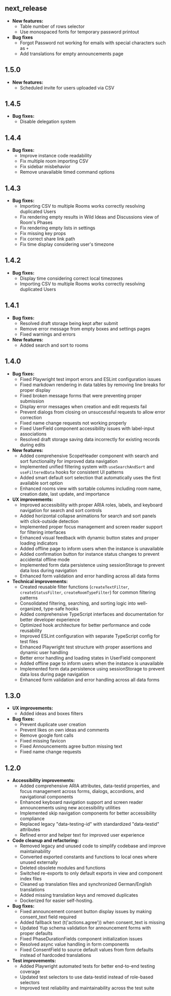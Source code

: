 ## next_release

- **New features:**
  - Table number of rows selector
  - Use monospaced fonts for temporary password printout
- **Bug fixes**
  - Forgot Password not working for emails with special characters such as `+`
  - Add translations for empty announcements page

## 1.5.0

- **New features:**
  - Scheduled invite for users uploaded via CSV

## 1.4.5

- **Bug fixes:**
  - Disable delegation system

## 1.4.4

- **Bug fixes:**
  - Improve instance code readability
  - Fix multiple room importing CSV
  - Fix sidebar misbehavior
  - Remove unavailable timed command options

## 1.4.3

- **Bug fixes:**
  - Importing CSV to multiple Rooms works correctly resolving duplicated Users
  - Fix rendering empty results in Wild Ideas and Discussions view of Room's Phases
  - Fix rendering empty lists in settings
  - Fix missing key props
  - Fix correct share link path
  - Fix time display considering user's timezone

## 1.4.2

- **Bug fixes:**
  - Display time considering correct local timezones
  - Importing CSV to multiple Rooms works correctly resolving duplicated Users

## 1.4.1

- **Bug fixes:**
  - Resolved draft storage being kept after submit
  - Remove error message from empty boxes and settings pages
  - Fixed warnings and errors
- **New features:**
  - Added search and sort to rooms

## 1.4.0

- **Bug fixes:**
  - Fixed Playwright test import errors and ESLint configuration issues
  - Fixed markdown rendering in data tables by removing line breaks for proper display
  - Fixed broken message forms that were preventing proper submission
  - Display error messages when creation and edit requests fail
  - Prevent dialogs from closing on unsuccessful requests to allow error correction
  - Fixed name change requests not working properly
  - Fixed UserField component accessibility issues with label-input associations
  - Resolved draft storage saving data incorrectly for existing records during edits
- **New features:**
  - Added comprehensive ScopeHeader component with search and sort functionality for improved data navigation
  - Implemented unified filtering system with `useSearchAndSort` and `useFilteredData` hooks for consistent UI patterns
  - Added smart default sort selection that automatically uses the first available sort option
  - Enhanced rooms view with sortable columns including room name, creation date, last update, and importance
- **UX improvements:**
  - Improved accessibility with proper ARIA roles, labels, and keyboard navigation for search and sort controls
  - Added horizontal collapse animations for search and sort panels with click-outside detection
  - Implemented proper focus management and screen reader support for filtering interfaces
  - Enhanced visual feedback with dynamic button states and proper loading indicators
  - Added offline page to inform users when the instance is unavailable
  - Added confirmation button for instance status changes to prevent accidental offline mode
  - Implemented form data persistence using sessionStorage to prevent data loss during navigation
  - Enhanced form validation and error handling across all data forms
- **Technical improvements:**
  - Created reusable filter functions (`createTextFilter`, `createStatusFilter`, `createRoomTypeFilter`) for common filtering patterns
  - Consolidated filtering, searching, and sorting logic into well-organized, type-safe hooks
  - Added comprehensive TypeScript interfaces and documentation for better developer experience
  - Optimized hook architecture for better performance and code reusability
  - Improved ESLint configuration with separate TypeScript config for test files
  - Enhanced Playwright test structure with proper assertions and dynamic user handling
  - Better error handling and loading states in UserField component
  - Added offline page to inform users when the instance is unavailable
  - Implemented form data persistence using sessionStorage to prevent data loss during page navigation
  - Enhanced form validation and error handling across all data forms

## 1.3.0

- **UX improvements:**
  - Added ideas and boxes filters
- **Bug fixes:**
  - Prevent duplicate user creation
  - Prevent likes on own ideas and comments
  - Remove google font calls
  - Fixed missing favicon
  - Fixed Announcements agree button missing text
  - Fixed name change requests

## 1.2.0

- **Accessibility improvements:**
  - Added comprehensive ARIA attributes, data-testid properties, and focus management across forms, dialogs, accordions, and navigational components
  - Enhanced keyboard navigation support and screen reader announcements using new accessibility utilities
  - Implemented skip navigation components for better accessibility compliance
  - Replaced legacy "data-testing-id" with standardized "data-testid" attributes
  - Refined error and helper text for improved user experience
- **Code cleanup and refactoring:**
  - Removed legacy and unused code to simplify codebase and improve maintainability
  - Converted exported constants and functions to local ones where unused externally
  - Deleted obsolete modules and functions
  - Switched re-exports to only default exports in view and component index files
  - Cleaned up translation files and synchronized German/English translations
  - Added missing translation keys and removed duplicates
  - Dockerized for easier self-hosting.
- **Bug fixes:**
  - Fixed announcement consent button display issues by making consent_text field required
  - Added fallback text (t('actions.agree')) when consent_text is missing
  - Updated Yup schema validation for announcement forms with proper defaults
  - Fixed PhaseDurationFields component initialization issues
  - Resolved async value handling in form components
  - Fixed ConsentField to source default values from form defaults instead of hardcoded translations
- **Test improvements:**
  - Added Playwright automated tests for better end-to-end testing coverage
  - Updated test selectors to use data-testid instead of role-based selectors
  - Improved test reliability and maintainability across the test suite
